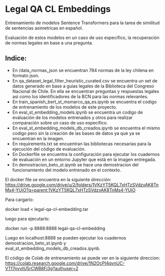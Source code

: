 # Legal QA CL Embeddings

Entrenamiento de modelos Sentence Transformers para la tarea de similitud de sentencias asimetricas en español.

Evaluación de estos modelos en un caso de uso especifico, la recuperación de normas legales en base a una pregunta.

## Indice:

* En /data_normas_json se encuentran 784 normas de la ley chilena en formato json.
* En qa_dataset_legal_filter_heuristic_curated.csv se encuentra un set de datos generado en base a guias legales de la Biblioteca del Congreso Nacional de Chile. En ella se encuentran preguntas y respuestas legales asi como los identificadores de la BCN para las normas relevantes.
* En train_spanish_bert_st_msmarco_qa_es.ipynb se encuentra el codigo de entrenamiento de los modelos de este proyecto.
* En eval_st_embedding_models.ipynb se encuentra un codigo de evaluación de los modelos entrenados y otros para realizar comparación sobre un caso de uso especifico.
* En eval_st_embedding_models_db_creados.ipynb se encuentra el mismo codigo pero sin la creación de las bases de datos ya que ya se encuentran en la imagen.
* En requirements.txt se encuentran las bibliotecas necesarias para la ejecución del código de evaluación. 
* En Dockerfile se encuentra la configuración para ejecutar los cuadernos de evaluación en un entorno Jupyter que está en la imagen entregada.
* En demostracion_beto_st.ipynb se hace una demostracion del funcionamiento del modelo entrenado en el contexto.

El docker file se encuentra en la siguiente dirección: 
https://drive.google.com/drive/u/2/folders/1VKzYT5KQL7xHTzSVdzvAK8TnMs4-YUiO?q=parent:1VKzYT5KQL7xHTzSVdzvAK8TnMs4-YUiO

Para cargarlo:

docker load < legal-qa-cl-embedding.tar

luego para ejecutarlo:

docker run -p 8888:8888 legal-qa-cl-embedding

Luego en localhost:8888 se pueden ejecutar los cuadernos demostracion_beto_st.ipynb y eval_st_embedding_models_db_creados.ipynb.

El código de Colab de entrenamiento se puede ver en la siguiente direccion:
https://colab.research.google.com/drive/1N2OcPI4qvnUC-VTf7nyvtU5rCWB8Fj3g?authuser=2